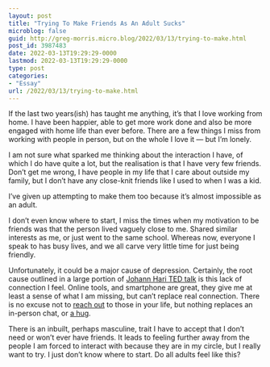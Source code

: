 ```yaml
---
layout: post
title: "Trying To Make Friends As An Adult Sucks"
microblog: false
guid: http://greg-morris.micro.blog/2022/03/13/trying-to-make.html
post_id: 3987483
date: 2022-03-13T19:29:29-0000
lastmod: 2022-03-13T19:29:29-0000
type: post
categories:
- "Essay"
url: /2022/03/13/trying-to-make.html
---
```

<p>If the last two years(ish) has taught me anything, it’s that I love working from home. I have been happier, able to get more work done and also be more engaged with home life than ever before. There are a few things I miss from working with people in person, but on the whole I love it — but I’m lonely.</p><p>I am not sure what sparked me thinking about the interaction I have, of which I do have quite a lot, but the realisation is that I have very few friends. Don’t get me wrong, I have people in my life that I care about outside my family, but I don’t have any close-knit friends like I used to when I was a kid.</p><p>I’ve given up attempting to make them too because it’s almost impossible as an adult.</p><p>I don’t even know where to start, I miss the times when my motivation to be friends was that the person lived vaguely close to me. Shared similar interests as me, or just went to the same school. Whereas now, everyone I speak to has busy lives, and we all carve very little time for just being friendly.</p><p>Unfortunately, it could be a major cause of depression. Certainly, the root cause outlined in a large portion of <a href="https://www.ted.com/talks/johann_hari_this_could_be_why_you_re_depressed_or_anxious?language=en">Johann Hari TED talk</a> is this lack of connection I feel. Online tools, and smartphone are great, they give me at least a sense of what I am missing, but can’t replace real connection. There is no excuse not to <a href="https://gregmorris.co.uk/blog/reaching-out/">reach out</a> to those in your life, but nothing replaces an in-person chat, or <a href="https://gregmorris.co.uk/blog/missing-a-good/">a hug</a>.</p><p>There is an inbuilt, perhaps masculine, trait I have to accept that I don’t need or won’t ever have friends. It leads to feeling further away from the people I am forced to interact with because they are in my circle, but I really want to try. I just don’t know where to start. Do all adults feel like this?</p>
